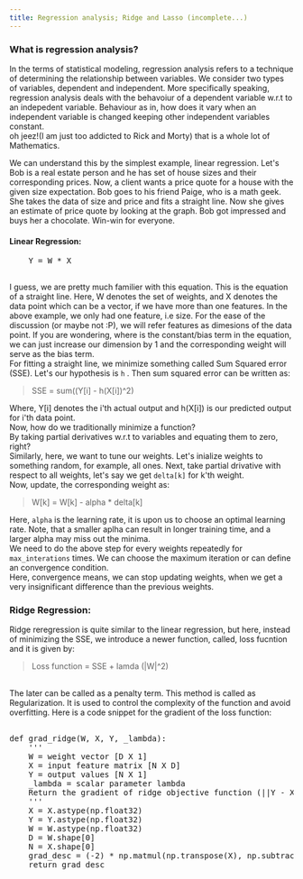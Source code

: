 ```yaml
---
title: Regression analysis; Ridge and Lasso (incomplete...)
---
```


### What is regression analysis?
In the terms of statistical modeling, regression analysis refers to a technique of determining the relationship between variables. We consider two types of variables, dependent and independent. More specifically speaking, regression analysis deals with the behavoiur of a dependent variable w.r.t to an indepedent variable. Behaviour as in, how does it vary when an independent variable is changed keeping other independent variables constant.
<br>
oh jeez!(I am just too addicted to Rick and Morty) that is a whole lot of Mathematics.
<br>

We can understand this by the simplest example, linear regression. Let's Bob is a real estate person and he has set of house sizes and their corresponding prices. Now, a client wants a price quote for a house with the given size expectation. Bob goes to his friend Paige, who is a math geek. She takes the data of size and price and fits a straight line. Now she gives an estimate of price quote by looking at the graph. Bob got impressed and buys her a chocolate. Win-win for everyone.

#### Linear Regression:
<pre>
	Y = W * X <br>
</pre>
I guess, we are pretty much familier with this equation. This is the equation of a straight line. Here, W denotes the set of weights, and X denotes the data point which can be a vector, if we have more than one features. In the above example, we only had one feature, i.e size.
For the ease of the discussion (or maybe not :P), we will refer features as dimesions of the data point. If you are wondering, where is the constant/bias term in the equation, we can just increase our dimension by 1 and the corresponding weight will serve as the bias term.
<br>
For fitting a straight line, we minimize something called Sum Squared error (SSE). Let's our hypothesis is `h` .
Then sum squared error can be written as: <br>

> SSE = sum((Y[i] - h(X[i])^2) <br>

Where, Y[i] denotes the i'th actual output and h(X[i]) is our predicted output for i'th data point. <br>
Now, how do we traditionally minimize a function? <br>
By taking partial derivatives w.r.t to variables and equating them to zero, right? <br>
Similarly, here, we want to tune our weights. Let's inialize weights to something random, for example, all ones.
Next, take partial drivative with respect to all weights, let's say we get `delta[k]` for k'th weight. <br>
Now, update, the corresponding weight as:

> W[k] = W[k] - alpha * delta[k] <br>

Here, `alpha` is the learning rate, it is upon us to choose an optimal learning rate. Note, that a smaller aplha can result in longer training time, and a larger alpha may miss out the minima. <br>
We need to do the above step for every weights repeatedly for `max_interations` times. We can choose the maximum iteration or can define an convergence condition. <br>
Here, convergence means, we can stop updating weights, when we get a very insignificant difference than the previous weights.

### Ridge Regression:
Ridge reregression is quite similar to the linear regression, but here, instead of minimizing the SSE, we introduce a newer function, called, loss fucntion and it is given by: <br>

> Loss function = SSE + lamda (|W|^2)

<br>
The later can be called as a penalty term. This method is called as Regularization. It is used to control the complexity of the function and avoid overfitting.
Here is a code snippet for the gradient of the loss function:

<pre>

def grad_ridge(W, X, Y, _lambda):
	''' 
	W = weight vector [D X 1]
	X = input feature matrix [N X D]
	Y = output values [N X 1]
	_lambda = scalar parameter lambda
	Return the gradient of ridge objective function (||Y - X W||^2  + lambda*||w||^2 )
	'''
	X = X.astype(np.float32)
	Y = Y.astype(np.float32)
	W = W.astype(np.float32)
	D = W.shape[0]
	N = X.shape[0]
	grad_desc = (-2) * np.matmul(np.transpose(X), np.subtract(Y, np.matmul(X, W))) + 2 * _lambda * W
	return grad_desc
</pre>












